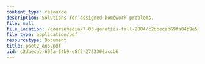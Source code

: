 ```yaml
---
content_type: resource
description: Solutions for assigned homework problems.
file: null
file_location: /coursemedia/7-03-genetics-fall-2004/c2dbecab69fa04b9e5f52722306accb6_pset2_ans.pdf
file_type: application/pdf
resourcetype: Document
title: pset2_ans.pdf
uid: c2dbecab-69fa-04b9-e5f5-2722306accb6
---
```

